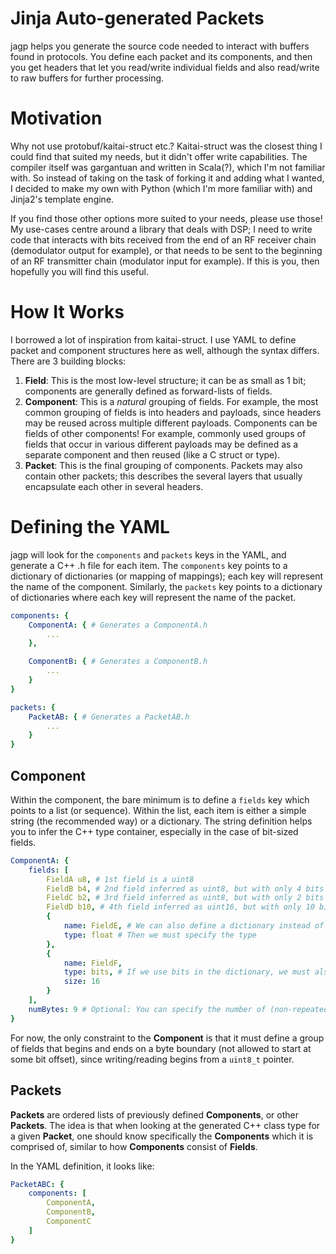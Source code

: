 # Jinja Auto-generated Packets

jagp helps you generate the source code needed to interact with buffers found in protocols. You define each packet and its components, and then you get headers that let you read/write individual fields and also read/write to raw buffers for further processing.

# Motivation

Why not use protobuf/kaitai-struct etc.? Kaitai-struct was the closest thing I could find that suited my needs, but it didn't offer write capabilities. The compiler itself was gargantuan and written in Scala(?), which I'm not familiar with. So instead of taking on the task of forking it and adding what I wanted, I decided to make my own with Python (which I'm more familiar with) and Jinja2's template engine.

If you find those other options more suited to your needs, please use those! My use-cases centre around a library that deals with DSP; I need to write code that interacts with bits received from the end of an RF receiver chain (demodulator output for example), or that needs to be sent to the beginning of an RF transmitter chain (modulator input for example). If this is you, then hopefully you will find this useful.

# How It Works

I borrowed a lot of inspiration from kaitai-struct. I use YAML to define packet and component structures here as well, although the syntax differs. There are 3 building blocks:

1. __Field__: This is the most low-level structure; it can be as small as 1 bit; components are generally defined as forward-lists of fields.
2. __Component__: This is a _natural_ grouping of fields. For example, the most common grouping of fields is into headers and payloads, since headers may be reused across multiple different payloads. Components can be fields of other components! For example, commonly used groups of fields that occur in various different payloads may be defined as a separate component and then reused (like a C struct or type).
3. __Packet__: This is the final grouping of components. Packets may also contain other packets; this describes the several layers that usually encapsulate each other in several headers.

# Defining the YAML

jagp will look for the ```components``` and ```packets``` keys in the YAML, and generate a C++ .h file for each item. The ```components``` key points to a dictionary of dictionaries (or mapping of mappings); each key will represent the name of the component. Similarly, the ```packets``` key points to a dictionary of dictionaries where each key will represent the name of the packet.

```yaml
components: {
    ComponentA: { # Generates a ComponentA.h
        ...
    },

    ComponentB: { # Generates a ComponentB.h
        ...
    }
}

packets: {
    PacketAB: { # Generates a PacketAB.h
        ...
    }
}
```

## Component

Within the component, the bare minimum is to define a ```fields``` key which points to a list (or sequence). Within the list, each item is either a simple string (the recommended way) or a dictionary. The string definition helps you to infer the C++ type container, especially in the case of bit-sized fields.

```yaml
ComponentA: {
    fields: [
        FieldA u8, # 1st field is a uint8
        FieldB b4, # 2nd field inferred as uint8, but with only 4 bits
        FieldC b2, # 3rd field inferred as uint8, but with only 2 bits 
        FieldD b10, # 4th field inferred as uint16, but with only 10 bits
        {
            name: FieldE, # We can also define a dictionary instead of a string
            type: float # Then we must specify the type
        },
        {
            name: FieldF,
            type: bits, # If we use bits in the dictionary, we must also specify the size
            size: 16
        }
    ],
    numBytes: 9 # Optional: You can specify the number of (non-repeated field) bytes used in this Component. If specified, this is checked during the parse, otherwise it is inferred from the fields description.
}
```

For now, the only constraint to the __Component__ is that it must define a group of fields that begins and ends on a byte boundary (not allowed to start at some bit offset), since writing/reading begins from a ```uint8_t``` pointer.

## Packets

__Packets__ are ordered lists of previously defined __Components__, or other __Packets__. The idea is that when looking at the generated C++ class type for a given __Packet__, one should know specifically the __Components__ which it is comprised of, similar to how __Components__ consist of __Fields__.

In the YAML definition, it looks like:

```yaml
PacketABC: {
    components: [
        ComponentA,
        ComponentB,
        ComponentC
    ]
}
```

